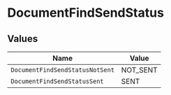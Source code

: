 # DocumentFindSendStatus


## Values

| Name                            | Value                           |
| ------------------------------- | ------------------------------- |
| `DocumentFindSendStatusNotSent` | NOT_SENT                        |
| `DocumentFindSendStatusSent`    | SENT                            |